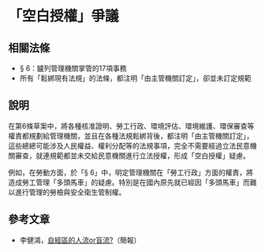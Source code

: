 # 「空白授權」爭議

## 相關法條

* § 6：臚列管理機關掌管的17項事務
* 所有「鬆綁現有法規」的法條，都注明「由主管機關訂定」，卻並未訂定規範

## 說明

在第6條草案中，將各種核准證明、勞工行政、環境評估、環境維護、環保審查等權責都規劃給管理機關，並且在各種法規鬆綁背後，都注明「由主管機關訂定」，這些總總可能涉及人民權益、權利分配等的法規事項，完全不需要經過立法民意機關審查，就連規範都並未交給民意機關進行立法授權，形成「空白授權」疑慮。

例如，在勞動方面，於「§ 6」中，明定管理機關在「勞工行政」方面的權責，將造成勞工管理「多頭馬車」的疑慮。特別是在國內原先就已經因「多頭馬車」而難以進行管理的勞檢與安全衛生管制權。

## 參考文章

* 李健鴻，[自經區的人流or盲流?](http://homepage.ntu.edu.tw/~ntuperc/conference-1-files/20140508_4.pdf)（簡報）